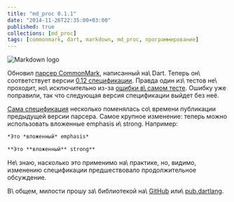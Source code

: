 ```yaml
---
title: "md_proc 0.1.1"
date: "2014-11-26T22:35:00+03:00"
published: true
collections: [md_proc]
tags: [commonmark, dart, markdown, md_proc, программирование]
---
```


![](/images/3rd-party/markdown-logo.png "Markdown logo")

Обновил [парсер CommonMark][commonmark], написанный на\ Dart. Теперь он\ соответствует версии [0.12 спецификации][spec].
Правда один из\ тестов не\ проходит, но\ исключительно из-за [ошибки в\ самом тесте][bug]. Ошибку уже поправили,
так что следующая версия спецификации выйдет без неё.

[Сама спецификация][spec] несколько поменялась со\ времени публикации предыдущей версии парсера. Самое крупное
изменение: теперь можно использовать вложенные emphasis и\ strong. Например:

~~~~~markdown
*Это *вложенный* emphasis*

**Это **вложенный** strong**
~~~~~

Не\ знаю, насколько это применимо на\ практике, но, видимо, изменению спецификации предшествовало продолжительное
обсуждение.

В\ общем, милости прошу за\ библиотекой на\ [GitHub] или\ [pub.dartlang][pub].

[commonmark]: http://dikmax.name/post/commonmark-markdown-parser/
[bug]: https://github.com/jgm/CommonMark/issues/209
[GitHub]: https://github.com/dikmax/md_proc
[pub]: https://pub.dartlang.org/packages/md_proc
[spec]: http://spec.commonmark.org/0.12/
